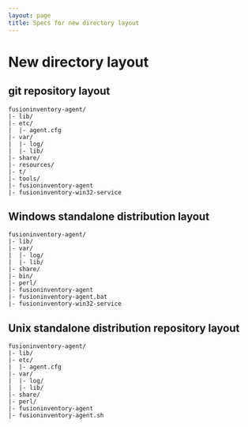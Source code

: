 ```yaml
---
layout: page
title: Specs for new directory layout
---
```


# New directory layout

## git repository layout

    fusioninventory-agent/
    |- lib/
    |- etc/
    |  |- agent.cfg
    |- var/
    |  |- log/
    |  |- lib/
    |- share/
    |- resources/
    |- t/
    |- tools/
    |- fusioninventory-agent
    |- fusioninventory-win32-service

## Windows standalone distribution layout

    fusioninventory-agent/
    |- lib/
    |- var/
    |  |- log/
    |  |- lib/
    |- share/
    |- bin/
    |- perl/
    |- fusioninventory-agent
    |- fusioninventory-agent.bat
    |- fusioninventory-win32-service

## Unix standalone distribution repository layout

    fusioninventory-agent/
    |- lib/
    |- etc/
    |  |- agent.cfg
    |- var/
    |  |- log/
    |  |- lib/
    |- share/
    |- perl/
    |- fusioninventory-agent
    |- fusioninventory-agent.sh

